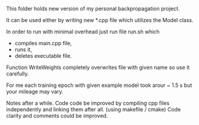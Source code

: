 This folder holds new version of my personal backpropagation project.

It can be used either by writing new *.cpp file which utilizes the Model class.

In order to run with minimal overhead just run file run.sh which 
- compiles main.cpp file,
- runs it,
- deletes executable file.


Function WriteWeights completely overwrites file with given name so use it carefully.

For me each training epoch with given example model took arour ~ 1.5 s but your mileage may vary.

Notes after a while.
Code code be improved by compiling cpp files independently and linking them after all. (using makefile / cmake)
Code clarity and comments could be improved.